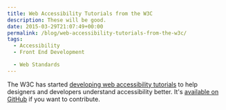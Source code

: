 ```yaml
---
title: Web Accessibility Tutorials from the W3C
description: These will be good.
date: 2015-03-29T21:07:49+00:00
permalink: /blog/web-accessibility-tutorials-from-the-w3c/
tags:
  - Accessibility
  - Front End Development

  - Web Standards
---
```


The W3C has started [developing web accessibility tutorials](http://www.w3.org/WAI/tutorials/) to help designers and developers understand accessibility better. It's [available on GitHub](https://github.com/w3c/wai-tutorials) if you want to contribute.
